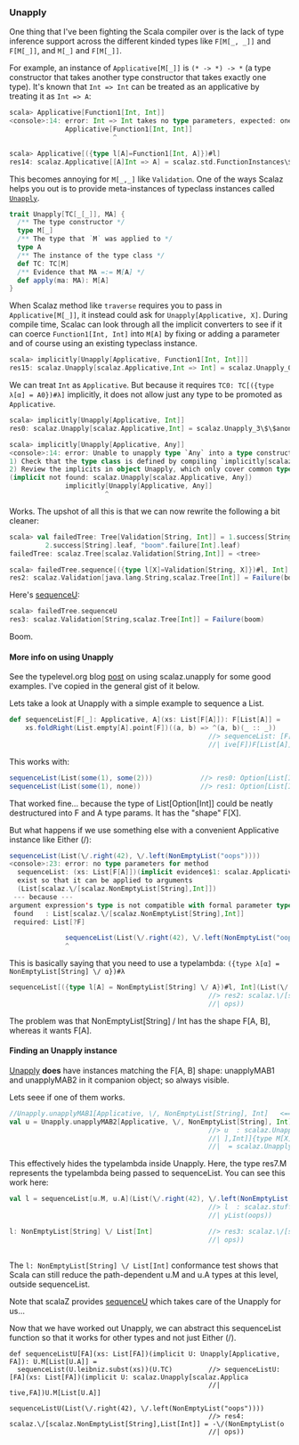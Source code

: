 
### Unapply

One thing that I've been fighting the Scala compiler over is the lack of type inference support across the different kinded types like `F[M[_, _]]` and `F[M[_]]`, and `M[_]` and `F[M[_]]`.

For example, an instance of `Applicative[M[_]]` is `(* -> *) -> *` (a type constructor that takes another type constructor that takes exactly one type). It's known that `Int => Int` can be treated as an applicative by treating it as `Int => A`:

```scala
scala> Applicative[Function1[Int, Int]]
<console>:14: error: Int => Int takes no type parameters, expected: one
              Applicative[Function1[Int, Int]]
                          ^

scala> Applicative[({type l[A]=Function1[Int, A]})#l]
res14: scalaz.Applicative[[A]Int => A] = scalaz.std.FunctionInstances\$\$anon\$2@56ae78ac
```

This becomes annoying for `M[_,_]` like `Validation`. One of the ways Scalaz helps you out is to provide meta-instances of typeclass instances called [`Unapply`]($scalazBaseUrl$/core/src/main/scala/scalaz/Unapply.scala).

```scala
trait Unapply[TC[_[_]], MA] {
  /** The type constructor */
  type M[_]
  /** The type that `M` was applied to */
  type A
  /** The instance of the type class */
  def TC: TC[M]
  /** Evidence that MA =:= M[A] */
  def apply(ma: MA): M[A]
}
```

When Scalaz method like `traverse` requires you to pass in `Applicative[M[_]]`, it instead could ask for `Unapply[Applicative, X]`. During compile time, Scalac can look through all the implicit converters to see if it can coerce `Function1[Int, Int]` into `M[A]` by fixing or adding a parameter and of course using an existing typeclass instance.

```scala
scala> implicitly[Unapply[Applicative, Function1[Int, Int]]]
res15: scalaz.Unapply[scalaz.Applicative,Int => Int] = scalaz.Unapply_0\$\$anon\$9@2e86566f
```

We can treat `Int` as `Applicative`. But because it requires `TC0: TC[({type λ[α] = A0})#λ]` implicitly, it does not allow just any type to be promoted as `Applicative`.

```scala
scala> implicitly[Unapply[Applicative, Int]]
res0: scalaz.Unapply[scalaz.Applicative,Int] = scalaz.Unapply_3\$\$anon\$1@5179dc20

scala> implicitly[Unapply[Applicative, Any]]
<console>:14: error: Unable to unapply type `Any` into a type constructor of kind `M[_]` that is classified by the type class `scalaz.Applicative`
1) Check that the type class is defined by compiling `implicitly[scalaz.Applicative[<type constructor>]]`.
2) Review the implicits in object Unapply, which only cover common type 'shapes'
(implicit not found: scalaz.Unapply[scalaz.Applicative, Any])
              implicitly[Unapply[Applicative, Any]]
                        ^
```

Works. The upshot of all this is that we can now rewrite the following a bit cleaner:

```scala
scala> val failedTree: Tree[Validation[String, Int]] = 1.success[String].node(
         2.success[String].leaf, "boom".failure[Int].leaf)
failedTree: scalaz.Tree[scalaz.Validation[String,Int]] = <tree>

scala> failedTree.sequence[({type l[X]=Validation[String, X]})#l, Int]
res2: scalaz.Validation[java.lang.String,scalaz.Tree[Int]] = Failure(boom)
```

Here's [sequenceU]($scalazBaseUrl$/core/src/main/scala/scalaz/Traverse.scala):

```scala
scala> failedTree.sequenceU
res3: scalaz.Validation[String,scalaz.Tree[Int]] = Failure(boom)
```

Boom.


#### More info on using Unapply ####

See the typelevel.org blog [post](http://typelevel.org/blog/2013/09/11/using-scalaz-Unapply.html) on using scalaz.unapply for some good examples. I've copied in the general gist of it below.

Lets take a look at Unapply with a simple example to sequence a List.

```scala
def sequenceList[F[_]: Applicative, A](xs: List[F[A]]): F[List[A]] =
    xs.foldRight(List.empty[A].point[F])((a, b) => ^(a, b)(_ :: _))
                                                  //> sequenceList: [F[_], A](xs: List[F[A]])(implicit evidence$2: scalaz.Applicat
                                                  //| ive[F])F[List[A]]
```

This works with:

```scala
sequenceList(List(some(1), some(2)))            //> res0: Option[List[Int]] = Some(List(1, 2))
sequenceList(List(some(1), none))               //> res1: Option[List[Int]] = None
```

That worked fine... because the type of List[Option[Int]] could be neatly destructured into F and A type params. It has the "shape" F[X].

But what happens if we use something else with a convenient Applicative instance like Either (\/):

```scala
sequenceList(List(\/.right(42), \/.left(NonEmptyList("oops"))))
<console>:23: error: no type parameters for method 
  sequenceList: (xs: List[F[A]])(implicit evidence$1: scalaz.Applicative[F])F[List[A]]
  exist so that it can be applied to arguments
  (List[scalaz.\/[scalaz.NonEmptyList[String],Int]])
 --- because ---
argument expression's type is not compatible with formal parameter type;
 found   : List[scalaz.\/[scalaz.NonEmptyList[String],Int]]
 required: List[?F]

              sequenceList(List(\/.right(42), \/.left(NonEmptyList("oops"))))
              ^
```

This is basically saying that you need to use a typelambda: ```({type λ[α] = NonEmptyList[String] \/ α})#λ```

```scala
sequenceList[({type l[A] = NonEmptyList[String] \/ A})#l, Int](List(\/.right(42), \/.left(NonEmptyList("oops"))))
                                                  //> res2: scalaz.\/[scalaz.NonEmptyList[String],List[Int]] = -\/(NonEmptyList(o
                                                  //| ops))
```

The problem was that NonEmptyList[String] \/ Int has the shape F[A, B], whereas it wants F[A].

#### Finding an Unapply instance ####

[Unapply]($scalazBaseUrl$/core/src/main/scala/scalaz/Unapply.scala#L210) __does__ have instances matching the F[A, B] shape: unapplyMAB1 and unapplyMAB2 in it companion object; so always visible.

Lets seee if one of them works.

```scala
//Unapply.unapplyMAB1[Applicative, \/, NonEmptyList[String], Int]   <=== Either is right-biased so this one doesn't apply
val u = Unapply.unapplyMAB2[Applicative, \/, NonEmptyList[String], Int]
                                                  //> u  : scalaz.Unapply[scalaz.Applicative,scalaz.\/[scalaz.NonEmptyList[String
                                                  //| ],Int]]{type M[X] = scalaz.\/[scalaz.NonEmptyList[String],X]; type A = Int}
                                                  //|  = scalaz.Unapply_0$$anon$13@6bba7d61
```

This effectively hides the typelambda inside Unapply.
Here, the type res7.M represents the typelambda being passed to sequenceList. You can see this work here:

```scala
val l = sequenceList[u.M, u.A](List(\/.right(42), \/.left(NonEmptyList("oops"))))
                                                  //> l  : scalaz.stuff.unapply.u.M[List[scalaz.stuff.unapply.u.A]] = -\/(NonEmpt
                                                  //| yList(oops))

l: NonEmptyList[String] \/ List[Int]              //> res3: scalaz.\/[scalaz.NonEmptyList[String],List[Int]] = -\/(NonEmptyList(o
                                                  //| ops))
                                                  
```

The ```l: NonEmptyList[String] \/ List[Int]``` conformance test shows that Scala can still reduce the path-dependent u.M and u.A types at this level, outside sequenceList.

Note that scalaZ provides [sequenceU]($scalazBaseUrl$/core/src/main/scala/scalaz/Traverse.scala#L108) which takes care of the Unapply for us...

Now that we have worked out Unapply, we can abstract this sequenceList function so that it works for other types and not just Either (\/).

```
def sequenceListU[FA](xs: List[FA])(implicit U: Unapply[Applicative, FA]): U.M[List[U.A]] =
  sequenceList(U.leibniz.subst(xs))(U.TC)         //> sequenceListU: [FA](xs: List[FA])(implicit U: scalaz.Unapply[scalaz.Applica
                                                  //| tive,FA])U.M[List[U.A]]

sequenceListU(List(\/.right(42), \/.left(NonEmptyList("oops"))))
                                                  //> res4: scalaz.\/[scalaz.NonEmptyList[String],List[Int]] = -\/(NonEmptyList(o
                                                  //| ops))

```
